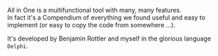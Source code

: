 All in One is a multifunctional tool with many, many features.  
In fact it's a Compendium of everything we found useful and easy to implement (or easy to copy the code from somewhere ...).  

It's developed by Benjamin Rottler and myself in the glorious language `Delphi`.
